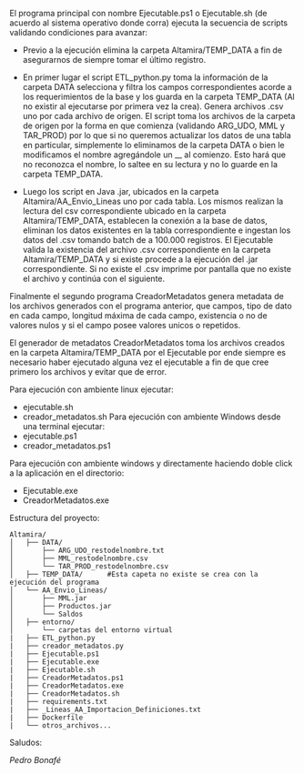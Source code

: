 El programa principal con nombre Ejecutable.ps1 o Ejecutable.sh (de acuerdo al sistema operativo donde corra) ejecuta la secuencia de scripts validando condiciones para avanzar:
* Previo a la ejecución elimina la carpeta Altamira/TEMP_DATA a fin de asegurarnos de siempre tomar el último registro. 
* En primer lugar el script ETL_python.py toma la información de la carpeta DATA selecciona y filtra los campos correspondientes acorde a los requerimientos de la base y los guarda en la carpeta TEMP_DATA (Al no existir al ejecutarse por primera vez la crea). Genera archivos .csv uno por cada archivo de origen. El script toma los archivos de la carpeta de origen por la forma en que comienza (validando ARG_UDO, MML y TAR_PROD) por lo que si no queremos actualizar los datos de una tabla en particular, simplemente lo eliminamos de la carpeta DATA o bien le modificamos el nombre agregándole un __ al comienzo. Esto hará que no reconozca el nombre, lo saltee en su lectura y no lo guarde en la carpeta TEMP_DATA.

* Luego los script en Java .jar, ubicados en la carpeta Altamira/AA_Envio_Lineas uno por cada tabla. Los mismos realizan la lectura del csv correspondiente ubicado en la carpeta Altamira/TEMP_DATA, establecen la conexión a la base de datos, eliminan los datos existentes en la tabla correspondiente e ingestan los datos del .csv tomando batch de a 100.000 registros. El Ejecutable valida la existencia del archivo .csv correspondiente en la carpeta Altamira/TEMP_DATA y si existe procede a la ejecución del .jar correspondiente. Si no existe el .csv imprime por pantalla que no existe el archivo y continúa con el siguiente. 


Finalmente el segundo programa CreadorMetadatos genera metadata de los archivos generados con el programa anterior, que campos, tipo de dato en cada campo, longitud máxima de cada campo, existencia o no de valores nulos y si el campo posee valores unicos o repetidos. 

El generador de metadatos CreadorMetadatos toma los archivos creados en la carpeta Altamira/TEMP_DATA por el Ejecutable por ende siempre es necesario haber ejecutado alguna vez el ejecutable a fin de que cree primero los archivos y evitar que de error. 

Para ejecución con ambiente linux ejecutar:
 *  ejecutable.sh
 *  creador_metadatos.sh
Para ejecución con ambiente Windows desde una terminal ejecutar:
 *  ejecutable.ps1
 *  creador_metadatos.ps1

Para ejecución con ambiente windows y directamente haciendo doble click a la aplicación en el directorio:
 * Ejecutable.exe
 * CreadorMetadatos.exe


Estructura del proyecto:

```
Altamira/
│   ├── DATA/
│       ├── ARG_UDO_restodelnombre.txt
│       ├── MML_restodelnombre.csv
│       └── TAR_PROD_restodelnombre.csv
│   ├── TEMP_DATA/      #Esta capeta no existe se crea con la ejecución del programa
│   └── AA_Envio_Lineas/
│       ├── MML.jar
│       ├── Productos.jar
│       └── Saldos
│   ├── entorno/
│       └── carpetas del entorno virtual 
|   ├── ETL_python.py
|   ├── creador_metadatos.py
|   ├── Ejecutable.ps1
|   ├── Ejecutable.exe
|   ├── Ejecutable.sh
|   ├── CreadorMetadatos.ps1
|   ├── CreadorMetadatos.exe
|   ├── CreadorMetadatos.sh
|   ├── requirements.txt
|   ├── _Lineas_AA_Importacion_Definiciones.txt
|   ├── Dockerfile
|   └── otros_archivos...

```

Saludos: 

*Pedro Bonafé*
